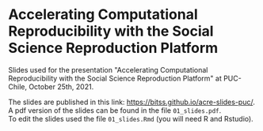 # Accelerating Computational Reproducibility with the Social Science Reproduction Platform

Slides used for the presentation "Accelerating Computational Reproducibility with the Social Science Reproduction Platform" at PUC-Chile, October 25th, 2021.  

The slides are published in this link: <https://bitss.github.io/acre-slides-puc/>.   
A pdf version of the slides can be found in the file `01_slides.pdf`.  
To edit the slides used the file `01_slides.Rmd` (you will need R and Rstudio).   
